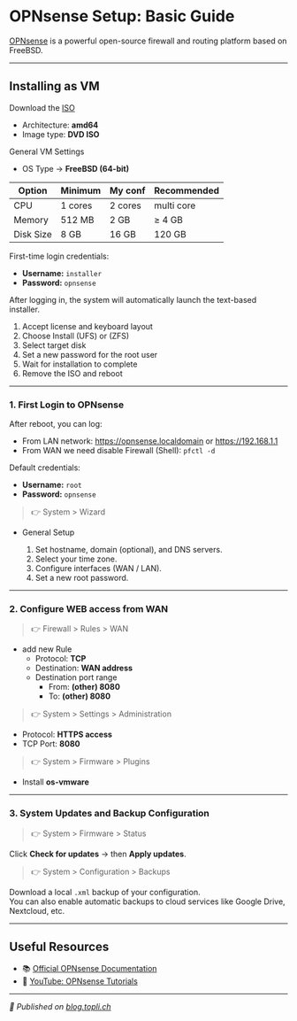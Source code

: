 # OPNsense Setup: Basic Guide


[OPNsense](https://opnsense.org/) is a powerful open-source firewall and routing platform based on FreeBSD.

---

## Installing as VM

Download the [ISO](https://opnsense.org/download/)

  - Architecture: **amd64**
  - Image type: **DVD ISO**

General VM Settings

   - OS Type → **FreeBSD (64-bit)**

|  Option         |  Minimum    |  My conf  |  Recommended  |  
|  -------------  | ----------- | --------- | ------------- |
|  CPU            |  1 cores    |  2 cores  |  multi core   |
|  Memory         |  512 MB     |  2 GB     |  ≥ 4 GB       |
|  Disk Size      |  8 GB       |  16 GB    |  120 GB       |

First-time login credentials:

  - **Username:** `installer`
  - **Password:** `opnsense`

After logging in, the system will automatically launch the text-based installer.

  1. Accept license and keyboard layout
  2. Choose Install (UFS) or (ZFS)
  3. Select target disk
  4. Set a new password for the root user
  5. Wait for installation to complete
  6. Remove the ISO and reboot

---

### 1. First Login to OPNsense

After reboot, you can log: 
 - From LAN network: <https://opnsense.localdomain> or <https://192.168.1.1>
 - From WAN we need disable Firewall (Shell): `pfctl -d`

Default credentials:
  - **Username:** `root`
  - **Password:** `opnsense`

> 👉 System > Wizard
 - General Setup

    1. Set hostname, domain (optional), and DNS servers.
    2. Select your time zone.
    3. Configure interfaces (WAN / LAN).
    4. Set a new root password.

---

### 2. Configure WEB access from WAN
 
> 👉 Firewall > Rules > WAN
 - add new Rule
   - Protocol: **TCP**
   - Destination: **WAN address**
   - Destination port range
     - From: **(other) 8080** 
     - To: **(other) 8080**

> 👉 System > Settings > Administration
  - Protocol: **HTTPS access**
  - TCP Port: **8080**

> 👉 System > Firmware > Plugins
 - Install **os-vmware**

---

### 3. System Updates and Backup Configuration

> 👉 System > Firmware > Status

Click **Check for updates** → then **Apply updates**.

> 👉 System > Configuration > Backups

Download a local `.xml` backup of your configuration.  
You can also enable automatic backups to cloud services like Google Drive, Nextcloud, etc.

---

## Useful Resources

- 📚 [Official OPNsense Documentation](https://docs.opnsense.org/)
- 🎥 [YouTube: OPNsense Tutorials](https://www.youtube.com/results?search_query=opnsense)

---

*📝 Published on [blog.topli.ch](https://blog.topli.ch/network/opnsense/)*


